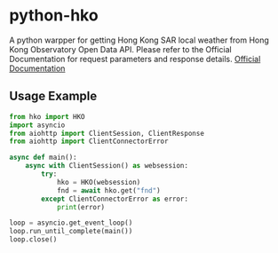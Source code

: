 # python-hko
A python warpper for getting Hong Kong SAR local weather from Hong Kong Observatory Open Data API.
Please refer to the Official Documentation for request parameters and response details.
[Official Documentation](https://www.hko.gov.hk/en/weatherAPI/doc/files/HKO_Open_Data_API_Documentation.pdf)

## Usage Example
```python
from hko import HKO
import asyncio
from aiohttp import ClientSession, ClientResponse
from aiohttp import ClientConnectorError

async def main():
    async with ClientSession() as websession:
        try:
            hko = HKO(websession)
            fnd = await hko.get("fnd")
        except ClientConnectorError as error:
            print(error)

loop = asyncio.get_event_loop()
loop.run_until_complete(main())
loop.close()
```
